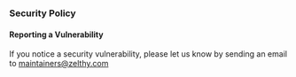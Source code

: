### Security Policy

#### Reporting a Vulnerability
If you notice a security vulnerability, please let us know by sending an email to maintainers@zelthy.com

